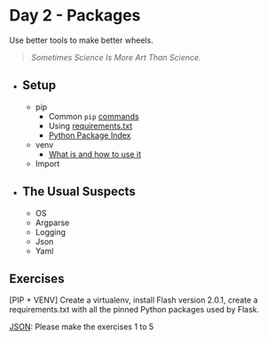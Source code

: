 # Day 2 - Packages
Use better tools to make better wheels.
> _Sometimes Science Is More Art Than Science._

- ## Setup
    - pip
      - Common `pip` [commands](https://www.pythonforbeginners.com/basics/python-pip-usage)
      - Using [requirements.txt](https://learnpython.com/blog/python-requirements-file/)
      - [Python Package Index](https://pypi.org/)
    - venv
      - [What is and how to use it](https://realpython.com/python-virtual-environments-a-primer/)
    - Import
- ## The Usual Suspects
    - OS
    - Argparse
    - Logging
    - Json
    - Yaml

## Exercises

[PIP + VENV] Create a virtualenv, install  Flash version 2.0.1, create a requirements.txt with all the pinned Python packages used by Flask.

[JSON](https://pynative.com/python-json-exercise/): Please make the exercises 1 to 5